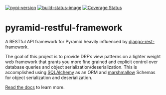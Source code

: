 [![pypi-version]][pypi]
[![build-status-image]][travis]
[![Coverage Status](https://coveralls.io/repos/github/danpoland/pyramid-restful-framework/badge.svg?branch=master)](https://coveralls.io/github/danpoland/pyramid-restful-framework?branch=master)

# pyramid-restful-framework
A RESTful API framework for Pyramid heavily influenced by [django-rest-framework](https://github.com/encode/django-rest-framework).

The goal of this project is to provide DRF’s view patterns on a lighter weight web framework that grants you more fine 
grained and explicit control over database queries and object serialization/deserialization. This is accomplished using [SQLAlchemy](http://www.sqlalchemy.org/) as an ORM and [marshmallow](https://github.com/marshmallow-code/marshmallow/) Schemas for object serialization and deserialization.

[Read the docs]( http://pyramid-restful-framework.readthedocs.io/en/latest/) to learn more. 

[build-status-image]: https://travis-ci.org/danpoland/pyramid-restful-framework.svg?branch=master
[travis]: https://travis-ci.org/danpoland/pyramid-restful-framework
[pypi-version]: https://badge.fury.io/py/pyramid-restful-framework.svg
[pypi]: https://pypi.python.org/pypi/pyramid-restful-framework